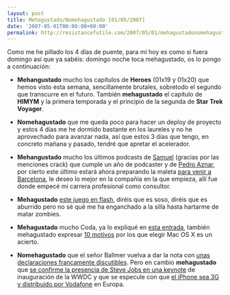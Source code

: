 ```yaml
---
layout: post
title: Mehagustado/Nomehagustado [01/05/2007]
date: '2007-05-01T00:00:00+00:00'
permalink: http://resistancefutile.com/2007/05/01/mehagustadonomehagustado-01052007/
---
```

Como me he pillado los 4 días de puente, para mí hoy es como si fuera domingo así que ya sabéis: domingo noche toca mehagustado, os lo pongo a continuación:

- <strong>Mehangustado</strong> mucho los capítulos de <strong>Heroes</strong> (01x19 y 01x20) que hemos visto esta semana, sencillamente brutales, sobretodo el segundo que transcurre en el futuro. También <strong>mehagustado</strong> el capítulo de <strong>HIMYM</strong> y la primera temporada y el principio de la segunda de <strong>Star Trek Voyager</strong>.

- <strong>Nomehagustado</strong> que me queda poco para hacer un deploy de proyecto y estos 4 días me he dormido bastante en los laureles y no he aprovechado para avanzar nada, así que estos 3 días que tengo, en concreto mañana y pasado, tendré que apretar el acelerador.

- <strong>Mehangustado</strong> mucho los últimos podcasts de <a href="http://sopmacsl.com/2007/04/30/podcast-n11-un-ano-de-podcast/">Samuel</a> (gracias por las menciones crack) que cumple un año de podcaster y de <a href="http://cuatrodoce.com/?p=426">Pedro Aznar</a>, por cierto este último estará ahora preparando la maleta <a href="http://cuatrodoce.com/?p=427">para venir a Barcelona</a>, le deseo lo mejor en la compañía en la que empieza, allí fue donde empecé mi carrera profesional como consultor.

- <strong>Mehagustado</strong> <a href="http://www.freewebarcade.com/game/the-last-stand/">este juego en flash</a>, diréis que es soso, diréis que es aburrido pero no sé qué me ha enganchado a la silla hasta hartarme de matar zombies.

- <strong>Mehagustado</strong> mucho Coda, ya lo expliqué en <a href="http://resistancefutile.com/2007/04/29/i-love-coda/">esta entrada</a>, también mehagustado expresar <a href="http://resistancefutile.com/2007/04/29/to-switch-or-not-to-switch-10-reasons/">10 motivos</a> por los que elegir Mac OS X es un acierto.

- <strong>Nomehagustado</strong> que el señor Ballmer vuelva a dar la nota con <a href="http://www.applesfera.com/2007/05/01-ballmer-vuelve-a-criticar-el-iphone">unas declaraciones francamente discutibles</a>. Pero en cambio <strong>mehagustado</strong> que <a href="http://www.applesfera.com/2007/05/01-confirmado-steve-jobs-subira-al-escenario-en-la-wwdc07">se confirme la presencia de Steve Jobs en una keynote</a> de inauguración de la WWDC y que se especule con que <a href="http://www.applesfera.com/2007/05/01-iphone-para-europa-con-3g-y-de-vodafone">el iPhone sea 3G y distribuido por Vodafone</a> en Europa.
